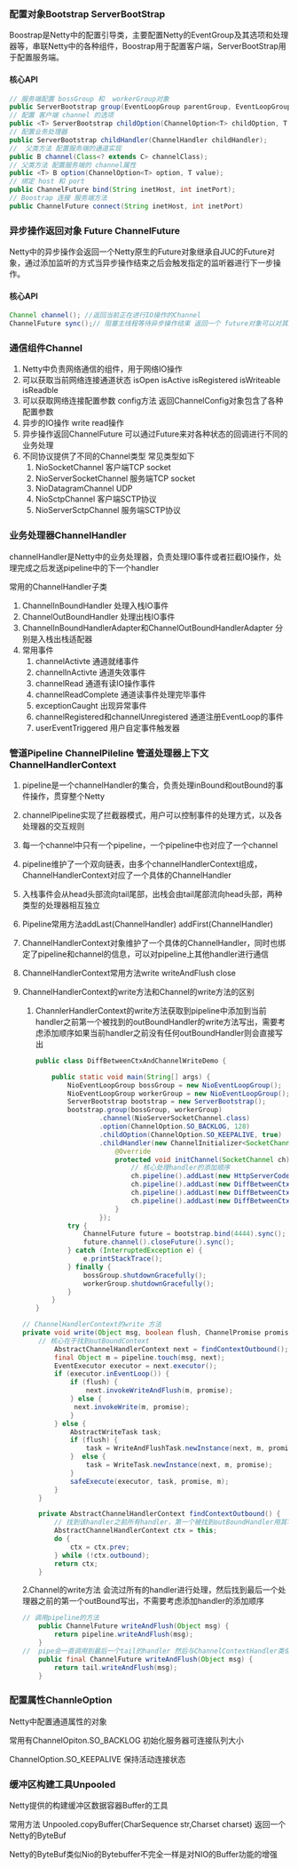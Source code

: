 ### 配置对象Bootstrap ServerBootStrap

Boostrap是Netty中的配置引导类，主要配置Netty的EventGroup及其选项和处理器等，串联Netty中的各种组件，Boostrap用于配置客户端，ServerBootStrap用于配置服务端。

#### 核心API

```java
// 服务端配置 bossGroup 和  workerGroup对象
public ServerBootstrap group(EventLoopGroup parentGroup, EventLoopGroup childGroup);
// 配置 客户端 channel 的选项
public <T> ServerBootstrap childOption(ChannelOption<T> childOption, T value);
// 配置业务处理器
public ServerBootstrap childHandler(ChannelHandler childHandler);
//  父类方法 配置服务端的通道实现
public B channel(Class<? extends C> channelClass);
// 父类方法 配置服务端的 channel属性
public <T> B option(ChannelOption<T> option, T value);
// 绑定 host 和 port
public ChannelFuture bind(String inetHost, int inetPort);
// Boostrap 连接 服务端方法
public ChannelFuture connect(String inetHost, int inetPort)
```

### 异步操作返回对象 Future ChannelFuture

Netty中的异步操作会返回一个Netty原生的Future对象继承自JUC的Future对象，通过添加监听的方式当异步操作结束之后会触发指定的监听器进行下一步操作。

#### 核心API

```java
Channel channel(); //返回当前正在进行IO操作的Channel
ChannelFuture sync();// 阻塞主线程等待异步操作结束 返回一个 future对象可以对其添加事件监听

```

### 通信组件Channel

1. Netty中负责网络通信的组件，用于网络IO操作
2. 可以获取当前网络连接通道状态 isOpen isActive isRegistered isWriteable isReadble
3. 可以获取网络连接配置参数 config方法 返回ChannelConfig对象包含了各种配置参数
4. 异步的IO操作 write read操作
5. 异步操作返回ChannelFuture 可以通过Future来对各种状态的回调进行不同的业务处理
6. 不同协议提供了不同的Channel类型 常见类型如下
   1. NioSocketChannel 客户端TCP socket
   2. NioServerSocketChannel 服务端TCP socket
   3. NioDatagramChannel UDP
   4. NioSctpChannel 客户端SCTP协议
   5. NioServerSctpChannel 服务端SCTP协议

### 业务处理器ChannelHandler

channelHandler是Netty中的业务处理器，负责处理IO事件或者拦截IO操作，处理完成之后发送pipeline中的下一个handler

常用的ChannelHandler子类

1. ChannelInBoundHandler 处理入栈IO事件
2. ChannelOutBoundHandler 处理出栈IO事件
3. ChannelInBoundHandlerAdapter和ChannelOutBoundHandlerAdapter 分别是入栈出栈适配器
4. 常用事件
   1. channelActivte 通道就绪事件
   2. channelInActivte 通道失效事件
   3. channelRead 通道有读IO操作事件
   4. channelReadComplete 通道读事件处理完毕事件
   5. exceptionCaught 出现异常事件
   6. channelRegistered和channelUnregistered 通道注册EventLoop的事件
   7. userEventTriggered 用户自定事件触发器

### 管道Pipeline ChannelPileline 管道处理器上下文ChannelHandlerContext

1. pipeline是一个channelHandler的集合，负责处理inBound和outBound的事件操作，贯穿整个Netty

2. channelPipeline实现了拦截器模式，用户可以控制事件的处理方式，以及各处理器的交互规则

3. 每一个channel中只有一个pipeline，一个pipeline中也对应了一个channel

4. pipeline维护了一个双向链表，由多个channelHandlerContext组成，ChannelHandlerContext对应了一个具体的ChannelHandler

5. 入栈事件会从head头部流向tail尾部，出栈会由tail尾部流向head头部，两种类型的处理器相互独立

6. Pipeline常用方法addLast(ChannelHandler) addFirst(ChannelHandler)

7. ChannelHandlerContext对象维护了一个具体的ChannelHandler，同时也绑定了pipeline和channel的信息，可以对pipeline上其他handler进行通信

8. ChannelHandlerContext常用方法write writeAndFlush close

9. ChannelHandlerContext的write方法和Channel的write方法的区别

   1. ChannlerHandlerContext的write方法获取到pipeline中添加到当前handler之前第一个被找到的outBoundHandler的write方法写出，需要考虑添加顺序如果当前handler之前没有任何outBoundHandler则会直接写出

      ```java
      public class DiffBetweenCtxAndChannelWriteDemo {
      
          public static void main(String[] args) {
              NioEventLoopGroup bossGroup = new NioEventLoopGroup();
              NioEventLoopGroup workerGroup = new NioEventLoopGroup();
              ServerBootstrap bootstrap = new ServerBootstrap();
              bootstrap.group(bossGroup, workerGroup)
                      .channel(NioServerSocketChannel.class)
                      .option(ChannelOption.SO_BACKLOG, 128)
                      .childOption(ChannelOption.SO_KEEPALIVE, true)
                      .childHandler(new ChannelInitializer<SocketChannel>() {
                          @Override
                          protected void initChannel(SocketChannel ch) throws Exception {
                              // 核心处理handler的添加顺序
                              ch.pipeline().addLast(new HttpServerCodec());
                              ch.pipeline().addLast(new DiffBetweenCtxAndChannelWriteDemoOutBoundHandler());
                              ch.pipeline().addLast(new DiffBetweenCtxAndChannelWriteDemoInBoundHandler());
                              ch.pipeline().addLast(new DiffBetweenCtxAndChannelWriteDemoOutBoundHandler());
                          }
                      });
              try {
                  ChannelFuture future = bootstrap.bind(4444).sync();
                  future.channel().closeFuture().sync();
              } catch (InterruptedException e) {
                  e.printStackTrace();
              } finally {
                  bossGroup.shutdownGracefully();
                  workerGroup.shutdownGracefully();
              }
          }
      }
      ```

      

   ```java
   // ChannelHandlerContext的write 方法
   private void write(Object msg, boolean flush, ChannelPromise promise) {
       // 核心在于找到outBoundContext
           AbstractChannelHandlerContext next = findContextOutbound();
           final Object m = pipeline.touch(msg, next);
           EventExecutor executor = next.executor();
           if (executor.inEventLoop()) {
               if (flush) {
                   next.invokeWriteAndFlush(m, promise);
               } else {
                next.invokeWrite(m, promise);
               }
           } else {
               AbstractWriteTask task;
               if (flush) {
                   task = WriteAndFlushTask.newInstance(next, m, promise);
               }  else {
                   task = WriteTask.newInstance(next, m, promise);
               }
               safeExecute(executor, task, promise, m);
           }
       }
   
       private AbstractChannelHandlerContext findContextOutbound() {
           // 找到该handler之前所有handler，第一个被找到outBoundHandler用其写出
           AbstractChannelHandlerContext ctx = this;
           do {
               ctx = ctx.prev;
           } while (!ctx.outbound);
           return ctx;
       }
   ```
   
   2.Channel的write方法 会流过所有的handler进行处理，然后找到最后一个处理器之前的第一个outBound写出，不需要考虑添加handler的添加顺序
   
   ```java
   // 调用pipeline的方法   
       public ChannelFuture writeAndFlush(Object msg) {
           return pipeline.writeAndFlush(msg);
       }
   //  pipe会一直调用到最后一个tail的handler 然后与ChannelContextHandler类似调用write方法找到最后一个handler 之前的第一个outBoundHandler 写出
       public final ChannelFuture writeAndFlush(Object msg) {
           return tail.writeAndFlush(msg);
       }
   
   ```



### 配置属性ChannleOption

Netty中配置通道属性的对象

常用有ChannelOpiton.SO_BACKLOG 初始化服务器可连接队列大小

ChannelOption.SO_KEEPALIVE 保持活动连接状态

### 缓冲区构建工具Unpooled

Netty提供的构建缓冲区数据容器Buffer的工具

常用方法 Unpooled.copyBuffer(CharSequence str,Charset charset) 返回一个Netty的ByteBuf

Netty的ByteBuf类似Nio的Bytebuffer不完全一样是对NIO的Buffer功能的增强